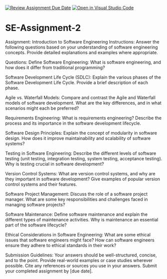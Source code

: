 [![Review Assignment Due Date](https://classroom.github.com/assets/deadline-readme-button-24ddc0f5d75046c5622901739e7c5dd533143b0c8e959d652212380cedb1ea36.svg)](https://classroom.github.com/a/-ucQIGTc)
[![Open in Visual Studio Code](https://classroom.github.com/assets/open-in-vscode-718a45dd9cf7e7f842a935f5ebbe5719a5e09af4491e668f4dbf3b35d5cca122.svg)](https://classroom.github.com/online_ide?assignment_repo_id=15215772&assignment_repo_type=AssignmentRepo)
# SE-Assignment-2
Assignment: Introduction to Software Engineering
Instructions:
Answer the following questions based on your understanding of software engineering concepts. Provide detailed explanations and examples where appropriate.

Questions:
Define Software Engineering:
What is software engineering, and how does it differ from traditional programming?






Software Development Life Cycle (SDLC):
Explain the various phases of the Software Development Life Cycle. Provide a brief description of each phase.







Agile vs. Waterfall Models:
Compare and contrast the Agile and Waterfall models of software development. What are the key differences, and in what scenarios might each be preferred?






Requirements Engineering:
What is requirements engineering? Describe the process and its importance in the software development lifecycle.





Software Design Principles:
Explain the concept of modularity in software design. How does it improve maintainability and scalability of software systems?




Testing in Software Engineering:
Describe the different levels of software testing (unit testing, integration testing, system testing, acceptance testing). Why is testing crucial in software development?






Version Control Systems:
What are version control systems, and why are they important in software development? Give examples of popular version control systems and their features.





Software Project Management:
Discuss the role of a software project manager. What are some key responsibilities and challenges faced in managing software projects?





Software Maintenance:
Define software maintenance and explain the different types of maintenance activities. Why is maintenance an essential part of the software lifecycle?






Ethical Considerations in Software Engineering:
What are some ethical issues that software engineers might face? How can software engineers ensure they adhere to ethical standards in their work?





Submission Guidelines:
Your answers should be well-structured, concise, and to the point.
Provide real-world examples or case studies wherever possible.
Cite any references or sources you use in your answers.
Submit your completed assignment by [due date].
